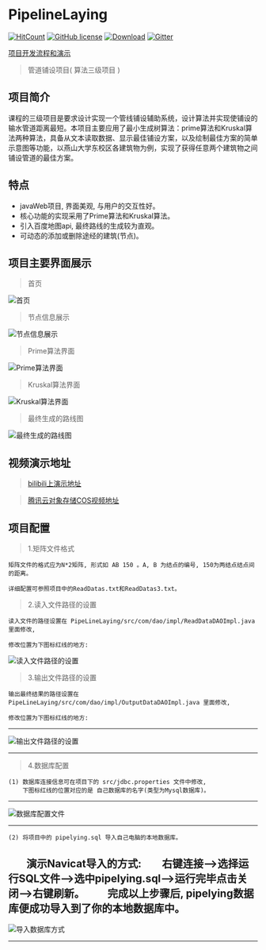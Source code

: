 # PipelineLaying

[![HitCount](http://hits.dwyl.io/fyf2016/PipelineLaying.svg)](http://hits.dwyl.io/fyf2016/PipelineLaying) [![GitHub license](https://img.shields.io/github/license/fyf2016/PipelineLaying.svg)](https://github.com/fyf2016/PipelineLaying/blob/master/LICENSE) [![Download](https://img.shields.io/badge/downloads-master-orange.svg)](https://codeload.github.com/PipelineLaying/zip/master) 
[![Gitter](https://img.shields.io/gitter/room/fyf2016/PipelineLaying.svg)](https://gitter.im/PipelineLaying/community?utm_source=share-link&utm_medium=link&utm_campaign=share-link)

[项目开发流程和演示](https://fyf2016.github.io/2018/07/22/%E7%AE%97%E6%B3%95%E4%B8%89%E7%BA%A7%E9%A1%B9%E7%9B%AE/)

>管道铺设项目( 算法三级项目 )

## 项目简介
课程的三级项目是要求设计实现一个管线铺设辅助系统，设计算法并实现使铺设的输水管道距离最短。本项目主要应用了最小生成树算法：prime算法和Kruskal算法两种算法，具备从文本读取数据、显示最佳铺设方案，以及绘制最佳方案的简单示意图等功能，以燕山大学东校区各建筑物为例，实现了获得任意两个建筑物之间铺设管道的最佳方案。

## 特点

- javaWeb项目, 界面美观, 与用户的交互性好。
- 核心功能的实现采用了Prime算法和Kruskal算法。
- 引入百度地图api, 最终路线的生成较为直观。
- 可动态的添加或删除途经的建筑(节点)。

## 项目主要界面展示
 >首页
 
![首页](https://fyf2016.github.io/images/project/arithmetic/index.png)
>节点信息展示

![节点信息展示](https://fyf2016.github.io/images/project/arithmetic/nodeMsg.png)
>Prime算法界面

![Prime算法界面](https://fyf2016.github.io/images/project/arithmetic/prime.png)
>Kruskal算法界面

![Kruskal算法界面](https://fyf2016.github.io/images/project/arithmetic/kruskal.png)
>最终生成的路线图

![最终生成的路线图](https://fyf2016.github.io/images/project/arithmetic/map.png)

## 视频演示地址
> [bilibili上演示地址](https://www.bilibili.com/video/av40697433/)

> [腾讯云对象存储COS视频地址](https://video-1254265973.cos.ap-beijing.myqcloud.com/arithmetic.mp4)

## 项目配置
>1.矩阵文件格式

    矩阵文件的格式应为N*2矩阵, 形式如 AB 150 。A, B 为结点的编号, 150为两结点结点间的距离。

    详细配置可参照项目中的ReadDatas.txt和ReadDatas3.txt。

 >2.读入文件路径的设置
 
    读入文件的路径设置在 PipeLineLaying/src/com/dao/impl/ReadDataDAOImpl.java 里面修改,
 
    修改位置为下图标红线的地方:



![读入文件路径的设置](https://fyf2016.github.io/images/project/arithmetic/readPath.png)



>3.输出文件路径的设置

    输出最终结果的路径设置在 PipeLineLaying/src/com/dao/impl/OutputDataDAOImpl.java 里面修改,

    修改位置为下图标红线的地方:

-------------------------------------------------------------------------------------

![输出文件路径的设置](https://fyf2016.github.io/images/project/arithmetic/outputPath.png)

-------------------------------------------------------------------------------------

>4.数据库配置

    (1) 数据库连接信息可在项目下的 src/jdbc.properties 文件中修改,
        下图标红线的位置对应的是 自己数据库的名字(类型为Mysql数据库)。
    
-------------------------------------------------------------------------------------
![数据库配置文件](https://fyf2016.github.io/images/project/arithmetic/jdbc.png)

-------------------------------------------------------------------------------------

    (2) 将项目中的 pipelying.sql 导入自己电脑的本地数据库。
        演示Navicat导入的方式:
        右键连接–>选择运行SQL文件–>选中pipelying.sql–>运行完毕点击关闭–>右键刷新。
        完成以上步骤后, pipelying数据库便成功导入到了你的本地数据库中。
 -------------------------------------------------------------------------------------
 ![导入数据库方式](https://fyf2016.github.io/images/project/arithmetic/database.png)
 
 -------------------------------------------------------------------------------------




